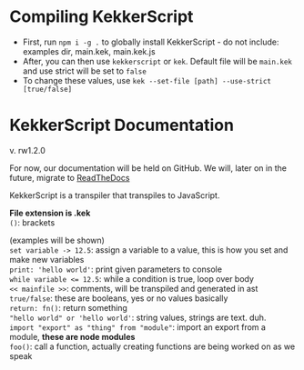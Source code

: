 # Compiling KekkerScript
* First, run `npm i -g .` to globally install KekkerScript - do not include: examples dir, main.kek, main.kek.js
* After, you can then use `kekkerscript` or `kek`. Default file will be `main.kek` and use strict will be set to `false`
* To change these values, use `kek --set-file [path] --use-strict [true/false]`

# KekkerScript Documentation
v. rw1.2.0

For now, our documentation will be held on
GitHub. We will, later on in the future, migrate to
[ReadTheDocs](https://www.readthedocs.io)

KekkerScript is a transpiler that transpiles to JavaScript.

**File extension is .kek**<br>
`()`: brackets

(examples will be shown)<br>
`set variable -> 12.5`: assign a variable to a value, this is how you set and make new variables<br>
`print: 'hello world'`: print given parameters to console<br>
`while variable <= 12.5`: while a condition is true, loop over body<br>
`<< mainfile >>`: comments, will be transpiled and generated in ast<br>
`true/false`: these are booleans, yes or no values basically<br>
`return: fn()`: return something<br>
`"hello world" or 'hello world'`: string values, strings are text. duh.<br>
`import "export" as "thing" from "module"`: import an export from a module, **these are node modules**<br>
`foo()`: call a function, actually creating functions are being worked on as we speak<br>
